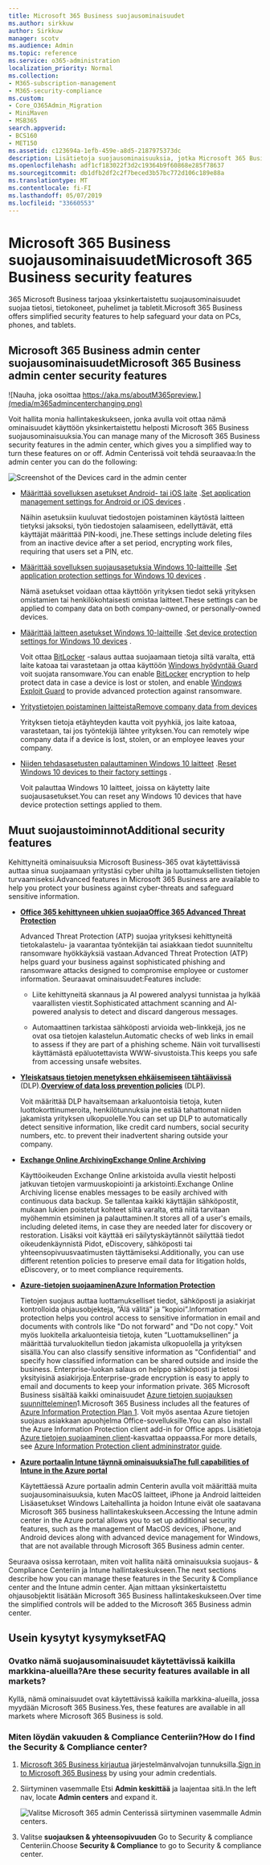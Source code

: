 ```yaml
---
title: Microsoft 365 Business suojausominaisuudet
ms.author: sirkkuw
author: Sirkkuw
manager: scotv
ms.audience: Admin
ms.topic: reference
ms.service: o365-administration
localization_priority: Normal
ms.collection:
- M365-subscription-management
- M365-security-compliance
ms.custom:
- Core_O365Admin_Migration
- MiniMaven
- MSB365
search.appverid:
- BCS160
- MET150
ms.assetid: c123694a-1efb-459e-a8d5-2187975373dc
description: Lisätietoja suojausominaisuuksia, jotka Microsoft 365 Business mukana.
ms.openlocfilehash: adf1cf183022f3d2c19364b9f60868e285f78637
ms.sourcegitcommit: db1dfb2df2c2f7beced3b57bc772d106c189e88a
ms.translationtype: MT
ms.contentlocale: fi-FI
ms.lasthandoff: 05/07/2019
ms.locfileid: "33660553"
---
```

# <a name="microsoft-365-business-security-features"></a><span data-ttu-id="4590d-103">Microsoft 365 Business suojausominaisuudet</span><span class="sxs-lookup"><span data-stu-id="4590d-103">Microsoft 365 Business security features</span></span>

<span data-ttu-id="4590d-104">365 Microsoft Business tarjoaa yksinkertaistettu suojausominaisuudet suojaa tietosi, tietokoneet, puhelimet ja tabletit.</span><span class="sxs-lookup"><span data-stu-id="4590d-104">Microsoft 365 Business offers simplified security features to help safeguard your data on PCs, phones, and tablets.</span></span>
    
## <a name="microsoft-365-business-admin-center-security-features"></a><span data-ttu-id="4590d-105">Microsoft 365 Business admin center suojausominaisuudet</span><span class="sxs-lookup"><span data-stu-id="4590d-105">Microsoft 365 Business admin center security features</span></span>

![Nauha, joka osoittaa https://aka.ms/aboutM365preview.](media/m365admincenterchanging.png)

<span data-ttu-id="4590d-107">Voit hallita monia hallintakeskukseen, jonka avulla voit ottaa nämä ominaisuudet käyttöön yksinkertaistettu helposti Microsoft 365 Business suojausominaisuuksia.</span><span class="sxs-lookup"><span data-stu-id="4590d-107">You can manage many of the Microsoft 365 Business security features in the admin center, which gives you a simplified way to turn these features on or off.</span></span> <span data-ttu-id="4590d-108">Admin Centerissä voit tehdä seuraavaa:</span><span class="sxs-lookup"><span data-stu-id="4590d-108">In the admin center you can do the following:</span></span>
  
![Screenshot of the Devices card in the admin center](media/9982e784-dbf9-4a76-a159-bb3e2e5aa23f.png)
  
- <span data-ttu-id="4590d-110">[Määrittää sovelluksen asetukset Android- tai iOS laite](app-protection-settings-for-android-and-ios.md) .</span><span class="sxs-lookup"><span data-stu-id="4590d-110">[Set application management settings for Android or iOS devices](app-protection-settings-for-android-and-ios.md) .</span></span> 
    
    <span data-ttu-id="4590d-111">Näihin asetuksiin kuuluvat tiedostojen poistaminen käytöstä laitteen tietyksi jaksoksi, työn tiedostojen salaamiseen, edellyttävät, että käyttäjät määrittää PIN-koodi, jne.</span><span class="sxs-lookup"><span data-stu-id="4590d-111">These settings include deleting files from an inactive device after a set period, encrypting work files, requiring that users set a PIN, etc.</span></span>
    
- <span data-ttu-id="4590d-112">[Määrittää sovelluksen suojausasetuksia Windows 10-laitteille](protection-settings-for-windows-10-devices.md) .</span><span class="sxs-lookup"><span data-stu-id="4590d-112">[Set application protection settings for Windows 10 devices](protection-settings-for-windows-10-devices.md) .</span></span> 
    
    <span data-ttu-id="4590d-113">Nämä asetukset voidaan ottaa käyttöön yrityksen tiedot sekä yrityksen omistamien tai henkilökohtaisesti omistaa laitteet.</span><span class="sxs-lookup"><span data-stu-id="4590d-113">These settings can be applied to company data on both company-owned, or personally-owned devices.</span></span>
    
- <span data-ttu-id="4590d-114">[Määrittää laitteen asetukset Windows 10-laitteille](protection-settings-for-windows-10-pcs.md) .</span><span class="sxs-lookup"><span data-stu-id="4590d-114">[Set device protection settings for Windows 10 devices](protection-settings-for-windows-10-pcs.md) .</span></span> 
    
    <span data-ttu-id="4590d-115">Voit ottaa [BitLocker](https://go.microsoft.com/fwlink/p/?linkid=871405) -salaus auttaa suojaamaan tietoja siltä varalta, että laite katoaa tai varastetaan ja ottaa käyttöön [Windows hyödyntää Guard](https://go.microsoft.com/fwlink/p/?linkid=871404) voit suojata ransomware.</span><span class="sxs-lookup"><span data-stu-id="4590d-115">You can enable [BitLocker](https://go.microsoft.com/fwlink/p/?linkid=871405) encryption to help protect data in case a device is lost or stolen, and enable [Windows Exploit Guard](https://go.microsoft.com/fwlink/p/?linkid=871404) to provide advanced protection against ransomware.</span></span> 
    
- [<span data-ttu-id="4590d-116">Yritystietojen poistaminen laitteista</span><span class="sxs-lookup"><span data-stu-id="4590d-116">Remove company data from devices</span></span>](remove-company-data.md)
    
    <span data-ttu-id="4590d-117">Yrityksen tietoja etäyhteyden kautta voit pyyhkiä, jos laite katoaa, varastetaan, tai jos työntekijä lähtee yrityksen.</span><span class="sxs-lookup"><span data-stu-id="4590d-117">You can remotely wipe company data if a device is lost, stolen, or an employee leaves your company.</span></span>
    
- <span data-ttu-id="4590d-118">[Niiden tehdasasetusten palauttaminen Windows 10 laitteet](reset-devices-to-factory-settings.md) .</span><span class="sxs-lookup"><span data-stu-id="4590d-118">[Reset Windows 10 devices to their factory settings](reset-devices-to-factory-settings.md) .</span></span> 
    
    <span data-ttu-id="4590d-119">Voit palauttaa Windows 10 laitteet, joissa on käytetty laite suojausasetukset.</span><span class="sxs-lookup"><span data-stu-id="4590d-119">You can reset any Windows 10 devices that have device protection settings applied to them.</span></span>
    
## <a name="additional-security-features"></a><span data-ttu-id="4590d-120">Muut suojaustoiminnot</span><span class="sxs-lookup"><span data-stu-id="4590d-120">Additional security features</span></span> 

<span data-ttu-id="4590d-121">Kehittyneitä ominaisuuksia Microsoft Business-365 ovat käytettävissä auttaa sinua suojaamaan yritystäsi cyber uhilta ja luottamuksellisten tietojen turvaamiseksi.</span><span class="sxs-lookup"><span data-stu-id="4590d-121">Advanced features in Microsoft 365 Business are available to help you protect your business against cyber-threats and safeguard sensitive information.</span></span>
  
- <span data-ttu-id="4590d-122">**[Office 365 kehittyneen uhkien suojaa](https://support.office.com/article/e100fe7c-f2a1-4b7d-9e08-622330b83653)**</span><span class="sxs-lookup"><span data-stu-id="4590d-122">**[Office 365 Advanced Threat Protection](https://support.office.com/article/e100fe7c-f2a1-4b7d-9e08-622330b83653)**</span></span>
    
    <span data-ttu-id="4590d-123">Advanced Threat Protection (ATP) suojaa yrityksesi kehittyneitä tietokalastelu- ja vaarantaa työntekijän tai asiakkaan tiedot suunniteltu ransomware hyökkäyksiä vastaan.</span><span class="sxs-lookup"><span data-stu-id="4590d-123">Advanced Threat Protection (ATP) helps guard your business against sophisticated phishing and ransomware attacks designed to compromise employee or customer information.</span></span> <span data-ttu-id="4590d-124">Seuraavat ominaisuudet:</span><span class="sxs-lookup"><span data-stu-id="4590d-124">Features include:</span></span>
    
  - <span data-ttu-id="4590d-125">Liite kehittyneitä skannaus ja AI powered analyysi tunnistaa ja hylkää vaarallisten viestit.</span><span class="sxs-lookup"><span data-stu-id="4590d-125">Sophisticated attachment scanning and AI-powered analysis to detect and discard dangerous messages.</span></span>
    
  - <span data-ttu-id="4590d-126">Automaattinen tarkistaa sähköposti arvioida web-linkkejä, jos ne ovat osa tietojen kalastelun.</span><span class="sxs-lookup"><span data-stu-id="4590d-126">Automatic checks of web links in email to assess if they are part of a phishing scheme.</span></span> <span data-ttu-id="4590d-127">Näin voit turvallisesti käyttämästä epäluotettavista WWW-sivustoista.</span><span class="sxs-lookup"><span data-stu-id="4590d-127">This keeps you safe from accessing unsafe websites.</span></span>
    
- <span data-ttu-id="4590d-128">**[Yleiskatsaus tietojen menetyksen ehkäisemiseen tähtäävissä](https://support.office.com/article/1966b2a7-d1e2-4d92-ab61-42efbb137f5e)** (DLP).</span><span class="sxs-lookup"><span data-stu-id="4590d-128">**[Overview of data loss prevention policies](https://support.office.com/article/1966b2a7-d1e2-4d92-ab61-42efbb137f5e)** (DLP).</span></span> 
    
    <span data-ttu-id="4590d-129">Voit määrittää DLP havaitsemaan arkaluontoisia tietoja, kuten luottokorttinumeroita, henkilötunnuksia jne estää tahattomat niiden jakamista yrityksen ulkopuolelle.</span><span class="sxs-lookup"><span data-stu-id="4590d-129">You can set up DLP to automatically detect sensitive information, like credit card numbers, social security numbers, etc. to prevent their inadvertent sharing outside your company.</span></span>
    
- <span data-ttu-id="4590d-130">**[Exchange Online Archiving](https://products.office.com/exchange/microsoft-exchange-online-archiving-email)**</span><span class="sxs-lookup"><span data-stu-id="4590d-130">**[Exchange Online Archiving](https://products.office.com/exchange/microsoft-exchange-online-archiving-email)**</span></span>
    
    <span data-ttu-id="4590d-131">Käyttöoikeuden Exchange Online arkistoida avulla viestit helposti jatkuvan tietojen varmuuskopiointi ja arkistointi.</span><span class="sxs-lookup"><span data-stu-id="4590d-131">Exchange Online Archiving license enables messages to be easily archived with continuous data backup.</span></span> <span data-ttu-id="4590d-132">Se tallentaa kaikki käyttäjän sähköpostit, mukaan lukien poistetut kohteet siltä varalta, että niitä tarvitaan myöhemmin etsiminen ja palauttaminen.</span><span class="sxs-lookup"><span data-stu-id="4590d-132">It stores all of a user's emails, including deleted items, in case they are needed later for discovery or restoration.</span></span> <span data-ttu-id="4590d-133">Lisäksi voit käyttää eri säilytyskäytännöt säilyttää tiedot oikeudenkäynnistä Pidot, eDiscovery, sähköposti tai yhteensopivuusvaatimusten täyttämiseksi.</span><span class="sxs-lookup"><span data-stu-id="4590d-133">Additionally, you can use different retention policies to preserve email data for litigation holds, eDiscovery, or to meet compliance requirements.</span></span>
    
- <span data-ttu-id="4590d-134">**[Azure-tietojen suojaaminen](https://go.microsoft.com/fwlink/p/?linkid=871406)**</span><span class="sxs-lookup"><span data-stu-id="4590d-134">**[Azure Information Protection](https://go.microsoft.com/fwlink/p/?linkid=871406)**</span></span>
    
    <span data-ttu-id="4590d-135">Tietojen suojaus auttaa luottamukselliset tiedot, sähköposti ja asiakirjat kontrolloida ohjausobjekteja, ”Älä välitä” ja ”kopioi”.</span><span class="sxs-lookup"><span data-stu-id="4590d-135">Information protection helps you control access to sensitive information in email and documents with controls like "Do not forward" and "Do not copy."</span></span> <span data-ttu-id="4590d-136">Voit myös luokitella arkaluonteisia tietoja, kuten ”Luottamuksellinen” ja määrittää turvaluokitellun tiedon jakamista ulkopuolella ja yrityksen sisällä.</span><span class="sxs-lookup"><span data-stu-id="4590d-136">You can also classify sensitive information as "Confidential" and specify how classified information can be shared outside and inside the business.</span></span> <span data-ttu-id="4590d-137">Enterprise-luokan salaus on helppo sähköposti ja tietosi yksityisinä asiakirjoja.</span><span class="sxs-lookup"><span data-stu-id="4590d-137">Enterprise-grade encryption is easy to apply to email and documents to keep your information private.</span></span> <span data-ttu-id="4590d-138">365 Microsoft Business sisältää kaikki ominaisuudet [Azure tietojen suojauksen suunnitteleminen](https://go.microsoft.com/fwlink/p/?linkid=871407)1.</span><span class="sxs-lookup"><span data-stu-id="4590d-138">Microsoft 365 Business includes all the features of [Azure Information Protection Plan 1](https://go.microsoft.com/fwlink/p/?linkid=871407).</span></span> <span data-ttu-id="4590d-139">Voit myös asentaa Azure tietojen suojaus asiakkaan apuohjelma Office-sovelluksille.</span><span class="sxs-lookup"><span data-stu-id="4590d-139">You can also install the Azure Information Protection client add-in for Office apps.</span></span> <span data-ttu-id="4590d-140">Lisätietoja [Azure tietojen suojaaminen client](https://docs.microsoft.com/azure/information-protection/rms-client/client-admin-guide)-kasvattaa oppaassa.</span><span class="sxs-lookup"><span data-stu-id="4590d-140">For more details, see [Azure Information Protection client admininstrator guide](https://docs.microsoft.com/azure/information-protection/rms-client/client-admin-guide).</span></span>
    
- <span data-ttu-id="4590d-141">**[Azure portaalin Intune täynnä ominaisuuksia](https://go.microsoft.com/fwlink/p/?linkid=871403)**</span><span class="sxs-lookup"><span data-stu-id="4590d-141">**[The full capabilities of Intune in the Azure portal](https://go.microsoft.com/fwlink/p/?linkid=871403)**</span></span>
    
    <span data-ttu-id="4590d-142">Käytettäessä Azure portaalin admin Centerin avulla voit määrittää muita suojausominaisuuksia, kuten MacOS laitteet, iPhone ja Android laitteiden Lisäasetukset Windows Laitehallinta ja hoidon Intune eivät ole saatavana Microsoft 365 business hallintakeskukseen.</span><span class="sxs-lookup"><span data-stu-id="4590d-142">Accessing the Intune admin center in the Azure portal allows you to set up additional security features, such as the management of MacOS devices, iPhone, and Android devices along with advanced device management for Windows, that are not available through Microsoft 365 Business admin center.</span></span>
    
<span data-ttu-id="4590d-143">Seuraava osissa kerrotaan, miten voit hallita näitä ominaisuuksia suojaus- &amp; Compliance Centeriin ja Intune hallintakeskukseen.</span><span class="sxs-lookup"><span data-stu-id="4590d-143">The next sections describe how you can manage these features in the Security &amp; Compliance center and the Intune admin center.</span></span> <span data-ttu-id="4590d-144">Ajan mittaan yksinkertaistettu ohjausobjektit lisätään Microsoft 365 Business hallintakeskukseen.</span><span class="sxs-lookup"><span data-stu-id="4590d-144">Over time the simplified controls will be added to the Microsoft 365 Business admin center.</span></span>
  
    
## <a name="faq"></a><span data-ttu-id="4590d-145">Usein kysytyt kysymykset</span><span class="sxs-lookup"><span data-stu-id="4590d-145">FAQ</span></span>

 ### <a name="are-these-security-features-available-in-all-markets"></a><span data-ttu-id="4590d-146">Ovatko nämä suojausominaisuudet käytettävissä kaikilla markkina-alueilla?</span><span class="sxs-lookup"><span data-stu-id="4590d-146">Are these security features available in all markets?</span></span>
  
<span data-ttu-id="4590d-147">Kyllä, nämä ominaisuudet ovat käytettävissä kaikilla markkina-alueilla, jossa myydään Microsoft 365 Business.</span><span class="sxs-lookup"><span data-stu-id="4590d-147">Yes, these features are available in all markets where Microsoft 365 Business is sold.</span></span>
  
### <a name="how-do-i-find-the-security-amp-compliance-center"></a><span data-ttu-id="4590d-148">Miten löydän vakuuden &amp; Compliance Centeriin?</span><span class="sxs-lookup"><span data-stu-id="4590d-148">How do I find the Security &amp; Compliance center?</span></span>
  
1. <span data-ttu-id="4590d-149">[Microsoft 365 Business kirjautua](https://portal.microsoft.com/) järjestelmänvalvojan tunnuksilla.</span><span class="sxs-lookup"><span data-stu-id="4590d-149">[Sign in to Microsoft 365 Business](https://portal.microsoft.com/) by using your admin credentials.</span></span> 
    
2. <span data-ttu-id="4590d-150">Siirtyminen vasemmalle Etsi **Admin keskittää** ja laajentaa sitä.</span><span class="sxs-lookup"><span data-stu-id="4590d-150">In the left nav, locate **Admin centers** and expand it.</span></span> 
    
    ![Valitse Microsoft 365 admin Centerissä siirtyminen vasemmalle Admin centers.](media/fa4484f8-c637-45fd-a7bd-bdb3abfd6c03.png)
  
3. <span data-ttu-id="4590d-152">Valitse **suojauksen &amp; yhteensopivuuden** Go to Security &amp; compliance Centeriin.</span><span class="sxs-lookup"><span data-stu-id="4590d-152">Choose **Security &amp; Compliance** to go to Security &amp; compliance center.</span></span>